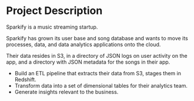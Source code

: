# Project Description

Sparkify is a music streaming startup.

Sparkify has grown its user base and song database and wants to move its processes, data, and data analytics applications onto the cloud.

Their data resides in S3, in a directory of JSON logs on user activity on the app, and a directory with JSON metadata for the songs in their app. 
- Build an ETL pipeline that extracts their data from S3, stages them in Redshift.
- Transform data into a set of dimensional tables for their analytics team.
- Generate insights relevant to the business.
